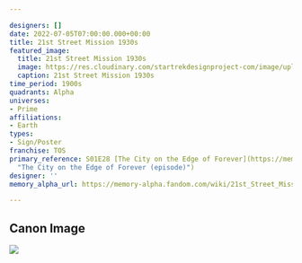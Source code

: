 ```yaml
---

designers: []
date: 2022-07-05T07:00:00.000+00:00
title: 21st Street Mission 1930s
featured_image:
  title: 21st Street Mission 1930s
  image: https://res.cloudinary.com/startrekdesignproject-com/image/upload/v1656970997/21st-Street-Mission-1930s.png
  caption: 21st Street Mission 1930s
time_period: 1900s
quadrants: Alpha
universes:
- Prime
affiliations:
- Earth
types:
- Sign/Poster
franchise: TOS
primary_reference: S01E28 [The City on the Edge of Forever](https://memory-alpha.fandom.com/wiki/The_City_on_the_Edge_of_Forever_(episode)
  "The City on the Edge of Forever (episode)")
designer: ''
memory_alpha_url: https://memory-alpha.fandom.com/wiki/21st_Street_Mission_(New_York_City)

---
```

## Canon Image

![](https://res.cloudinary.com/startrekdesignproject-com/image/upload/v1656970997/21st-Street-Mission_TOS-1x28-1.jpg) 